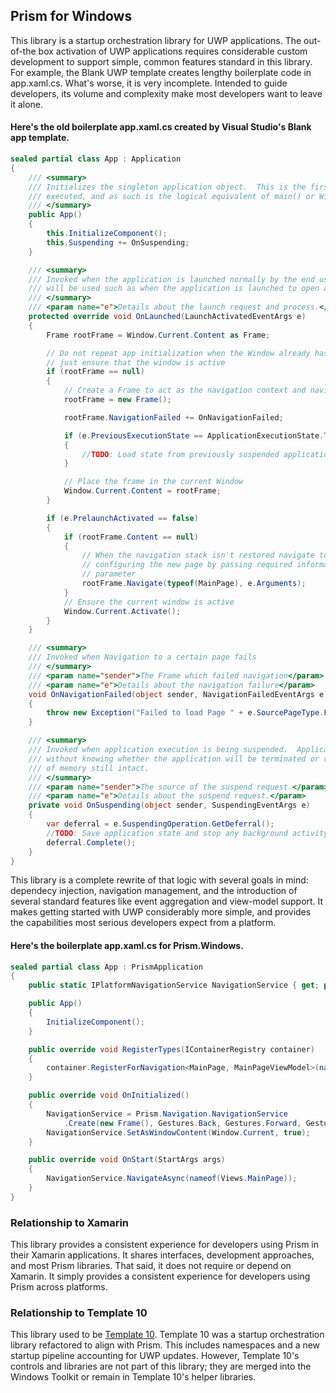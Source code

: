 ## Prism for Windows

This library is a startup orchestration library for UWP applications. The out-of-the box activation of UWP applications requires considerable custom development to support simple, common features standard in this library. For example, the Blank UWP template creates lengthy boilerplate code in app.xaml.cs. What's worse, it is very incomplete. Intended to guide developers, its volume and complexity make most developers want to leave it alone. 

#### Here's the old boilerplate app.xaml.cs created by Visual Studio's Blank app template.

````csharp
sealed partial class App : Application
{
    /// <summary>
    /// Initializes the singleton application object.  This is the first line of authored code
    /// executed, and as such is the logical equivalent of main() or WinMain().
    /// </summary>
    public App()
    {
        this.InitializeComponent();
        this.Suspending += OnSuspending;
    }

    /// <summary>
    /// Invoked when the application is launched normally by the end user.  Other entry points
    /// will be used such as when the application is launched to open a specific file.
    /// </summary>
    /// <param name="e">Details about the launch request and process.</param>
    protected override void OnLaunched(LaunchActivatedEventArgs e)
    {
        Frame rootFrame = Window.Current.Content as Frame;

        // Do not repeat app initialization when the Window already has content,
        // just ensure that the window is active
        if (rootFrame == null)
        {
            // Create a Frame to act as the navigation context and navigate to the first page
            rootFrame = new Frame();

            rootFrame.NavigationFailed += OnNavigationFailed;

            if (e.PreviousExecutionState == ApplicationExecutionState.Terminated)
            {
                //TODO: Load state from previously suspended application
            }

            // Place the frame in the current Window
            Window.Current.Content = rootFrame;
        }

        if (e.PrelaunchActivated == false)
        {
            if (rootFrame.Content == null)
            {
                // When the navigation stack isn't restored navigate to the first page,
                // configuring the new page by passing required information as a navigation
                // parameter
                rootFrame.Navigate(typeof(MainPage), e.Arguments);
            }
            // Ensure the current window is active
            Window.Current.Activate();
        }
    }

    /// <summary>
    /// Invoked when Navigation to a certain page fails
    /// </summary>
    /// <param name="sender">The Frame which failed navigation</param>
    /// <param name="e">Details about the navigation failure</param>
    void OnNavigationFailed(object sender, NavigationFailedEventArgs e)
    {
        throw new Exception("Failed to load Page " + e.SourcePageType.FullName);
    }

    /// <summary>
    /// Invoked when application execution is being suspended.  Application state is saved
    /// without knowing whether the application will be terminated or resumed with the contents
    /// of memory still intact.
    /// </summary>
    /// <param name="sender">The source of the suspend request.</param>
    /// <param name="e">Details about the suspend request.</param>
    private void OnSuspending(object sender, SuspendingEventArgs e)
    {
        var deferral = e.SuspendingOperation.GetDeferral();
        //TODO: Save application state and stop any background activity
        deferral.Complete();
    }
}
````

This library is a complete rewrite of that logic with several goals in mind: dependecy injection, navigation management, and the introduction of several standard features like event aggregation and view-model support. It makes getting started with UWP considerably more simple, and provides the capabilities most serious developers expect from a platform.

#### Here's the boilerplate app.xaml.cs for Prism.Windows.

````csharp
sealed partial class App : PrismApplication
{
    public static IPlatformNavigationService NavigationService { get; private set; }

    public App()
    {
        InitializeComponent();
    }

    public override void RegisterTypes(IContainerRegistry container)
    {
        container.RegisterForNavigation<MainPage, MainPageViewModel>(nameof(Views.MainPage));
    }

    public override void OnInitialized()
    {
        NavigationService = Prism.Navigation.NavigationService
            .Create(new Frame(), Gestures.Back, Gestures.Forward, Gestures.Refresh);
        NavigationService.SetAsWindowContent(Window.Current, true);
    }

    public override void OnStart(StartArgs args)
    {
        NavigationService.NavigateAsync(nameof(Views.MainPage));
    }
}
````

### Relationship to Xamarin

This library provides a consistent experience for developers using Prism in their Xamarin applications. It shares interfaces, development approaches, and most Prism libraries. That said, it does not require or depend on Xamarin. It simply provides a consistent experience for developers using Prism across platforms.

### Relationship to Template 10

This library used to be [Template 10](http://aka.ms/template10). Template 10 was a startup orchestration library refactored to align with Prism. This includes namespaces and a new startup pipeline accounting for UWP updates. However, Template 10's controls and libraries are not part of this library; they are merged into the Windows Toolkit or remain in Template 10's helper libraries.
